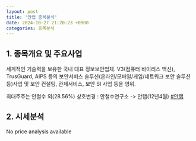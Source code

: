 ```yaml
---
layout: post
title: '안랩 종목분석'
date: 2024-10-27 21:20:23 +0900
categories: 종목분석
---
```


## 1. 종목개요 및 주요사업

세계적인 기술력을 보유한 국내 대표 정보보안업체. V3(컴퓨터 바이러스 백신), TrusGuard, AIPS 등의 보안서비스 솔루션(온라인/모바일/게임/네트워크 보안 솔루션 등)사업 및 보안 컨설팅, 관제서비스, 보안 SI 사업 등을 영위. 

최대주주는 안철수 외(28.56%)  상호변경 : 안철수연구소 -> 안랩(12년4월)
[#안랩](#)

## 2. 시세분석

No price analysis available
